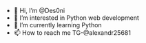 - 👋 Hi, I’m @Des0ni
- 👀 I’m interested in Python web development
- 🌱 I’m currently learning Python
- 📫 How to reach me TG-@alexandr25681

<!---
Des0ni/Des0ni is a ✨ special ✨ repository because its `README.md` (this file) appears on your GitHub profile.
You can click the Preview link to take a look at your changes.
--->
